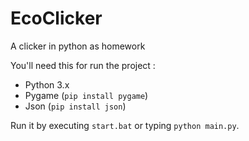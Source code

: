 # EcoClicker
A clicker in python as homework

You'll need this for run the project :
- Python 3.x
- Pygame (`pip install pygame`)
- Json (`pip install json`)

Run it by executing `start.bat` or typing `python main.py`.
